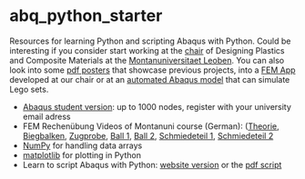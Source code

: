 # abq_python_starter
Resources for learning Python and scripting Abaqus with Python. Could be interesting if you consider start working at the [chair](https://www.kunststofftechnik.at/en/konstruieren) of Designing Plastics and Composite Materials at the [Montanuniversitaet Leoben](www.unileoben.ac.at). You can also look into some [pdf posters](https://www.kunststofftechnik.at/fileadmin/shares/kunststofftechnik/lehrstuhl/Konstruieren_in_Kunst-_und_Verbundstoffen/02062023_KKV_Poster_Heftl_2023_Noll_aktuell.pdf) that showcase previous projects, into a [FEM App](https://play.google.com/store/apps/details?id=mul.kkv.FEMon2) developed at our chair or at an [automated Abaqus model](https://github.com/mpletz/BrickFEM) that can simulate Lego sets.

* [Abaqus student version](https://www.3ds.com/edu/education/students/solutions/abaqus-le): up to 1000 nodes, register with your university email adress
* FEM Rechenübung Videos of Montanuni course (German): ([Theorie](https://youtu.be/HtQPdsVP1aw), [Biegbalken](https://youtu.be/cqU5vqp6rek), [Zugprobe](https://youtu.be/P8QDvGl6DbM), [Ball 1](https://youtu.be/tEfG5XWvmjo), [Ball 2](https://youtu.be/l8NBd502u94), [Schmiedeteil 1](https://youtu.be/1jS3qnErNy4), [Schmiedeteil 2](https://youtu.be/qOBPOL_UDds)
* [NumPy](www.numpy.org) for handling data arrays
* [matplotlib](www.matplotlib.org) for plotting in Python
* Learn to script Abaqus with Python: [website version](www.martinpletz.com/fe-scripting) or the [pdf script](https://www.researchgate.net/publication/345680663_Efficient_FE_Modelling_Course_Scripting_Abaqus_CAE_using_Python)
